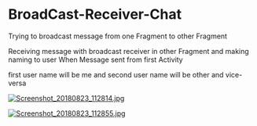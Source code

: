 # BroadCast-Receiver-Chat

Trying to broadcast message from one Fragment to other Fragment

Receiving message with broadcast receiver in other Fragment and making naming to user When Message sent from first Activity 

first user name will be me and second user name will be other and vice-versa

[![Screenshot_20180823_112814.jpg](https://s22.postimg.cc/9vie3awkx/Screenshot_20180823_112814.jpg)](https://postimg.cc/image/ccu5akgh9/)

[![Screenshot_20180823_112855.jpg](https://s22.postimg.cc/i10g1iak1/Screenshot_20180823_112855.jpg)](https://postimg.cc/image/fwg30f8x9/)
